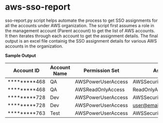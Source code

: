 # aws-sso-report

sso-report.py script helps automate the process to get SSO assignments for all the accounts under AWS organization. The script first assumes a role in the management account (Parent account) to get the list of AWS accounts. It then iterates through each account to get the assignment details. The final output is an excel file containig the SSO assignment details for various AWS accounts in the organization.

**Sample Output** <br>

| Account ID        | Account Name | Permission Set     | Assignment                 | Type  |
| ----------------- | ------------ | ------------------ | -------------------------- | ----- |
| \***\*\*\*\***468 | QA           | AWSPowerUserAccess | AWSSecurityAuditPowerUsers | GROUP |
| \***\*\*\*\***468 | QA           | AWSReadOnlyAccess  | ReadOnlyAccess             | GROUP |
| \***\*\*\*\***728 | Dev          | AWSPowerUserAccess | AWSSecurityAuditPowerUsers | GROUP |
| \***\*\*\*\***728 | Dev          | AWSPowerUserAccess | user@email.com             | USER  |
| \***\*\*\*\***763 | Test         | AWSPowerUserAccess | AWSSecurityAuditPowerUsers | GROUP |

<br>
